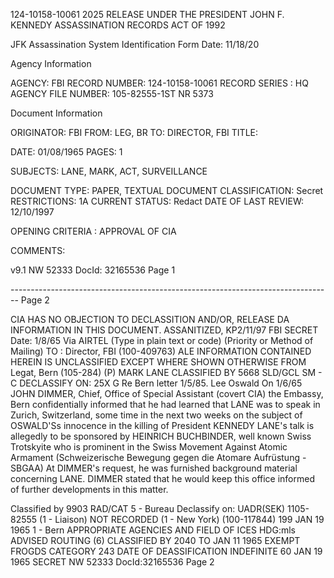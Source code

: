 124-10158-10061 2025 RELEASE UNDER THE PRESIDENT JOHN F. KENNEDY ASSASSINATION RECORDS ACT OF 1992

JFK Assassination System
Identification Form Date: 11/18/20

Agency Information

AGENCY: FBI
RECORD NUMBER: 124-10158-10061
RECORD SERIES : HQ
AGENCY FILE NUMBER: 105-82555-1ST NR 5373

Document Information

ORIGINATOR: FBI
FROM: LEG, BR
TO: DIRECTOR, FBI
TITLE:

DATE: 01/08/1965
PAGES: 1

SUBJECTS: LANE, MARK, ACT, SURVEILLANCE

DOCUMENT TYPE: PAPER, TEXTUAL DOCUMENT
CLASSIFICATION: Secret
RESTRICTIONS: 1A
CURRENT STATUS: Redact
DATE OF LAST REVIEW: 12/10/1997

OPENING CRITERIA : APPROVAL OF CIA

COMMENTS:

v9.1
NW 52333 DocId: 32165536 Page 1


-------------------------------------------------------------------------------- Page 2

CIA HAS NO OBJECTION TO
DECLASSITION AND/OR,
RELEASE DA INFORMATION
IN THIS DOCUMENT. ASSANITIZED,
KP2/11/97
FBI
SECRET
Date: 1/8/65
Via AIRTEL
(Type in plain text or code)
(Priority or Method of Mailing)
TO : Director, FBI (100-409763) ALE INFORMATION CONTAINED
HEREIN IS UNCLASSIFIED
EXCEPT WHERE SHOWN
OTHERWISE
FROM Legat, Bern (105-284) (P)
MARK LANE CLASSIFIED BY 5668 SLD/GCL
SM - C DECLASSIFY ON: 25X G
Re Bern letter 1/5/85.
Lee Oswald
On 1/6/65 JOHN DIMMER, Chief, Office of Special
Assistant (covert CIA) the Embassy, Bern confidentially
informed that he had learned that LANE was to speak in
Zurich, Switzerland, some time in the next two weeks on the
subject of OSWALD'Ss innocence in the killing of President
KENNEDY LANE's talk is allegedly to be sponsored by
HEINRICH BUCHBINDER, well known Swiss Trotskyite who is
prominent in the Swiss Movement Against Atomic Armament
(Schweizerische Bewegung gegen die Atomare Aufrüstung - SBGAA)
At DIMMER's request, he was furnished background
material concerning LANE. DIMMER stated that he would keep
this office informed of further developments in this matter.

Classified by 9903 RAD/CAT
5 - Bureau Declassify on: UADR(SEK) 1105-82555
(1 - Liaison) NOT RECORDED
(1 - New York) (100-117844) 199 JAN 19 1965
1 - Bern
APPROPRIATE AGENCIES
AND FIELD OF ICES
HDG:mls ADVISED ROUTING
(6)
CLASSIFIED BY 2040
TO JAN 11 1965
EXEMPT FROGDS CATEGORY 243
DATE OF DEASSIFICATION INDEFINITE
60 JAN 19 1965
SECRET
NW 52333 DocId:32165536 Page 2
